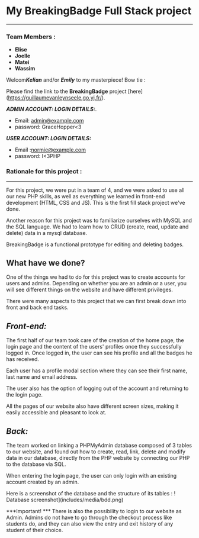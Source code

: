 # My BreakingBadge Full Stack project
___________ 

### Team Members :

- **Elise** 
- **Joelle** 
- **Matei**
- **Wassim** 

Welcom***Kelian*** and/or ***Emily*** to my masterpiece! Bow tie :

Please find the link to the **BreakingBadge** project [here] (https://guillaumevanleynseele.go.yj.fr/).


***ADMIN ACCOUNT: LOGIN DETAILS:***. 

- Email: admin@example.com
- password: GraceHopper<3

***USER ACCOUNT: LOGIN DETAILS:*** 

- Email :normie@example.com
- password: I<3PHP

### Rationale for this project :
________

For this project, we were put in a team of 4, and we were asked to use all our new PHP skills, as well as everything we learned in front-end development (HTML, CSS and JS). This is the first fill stack project we've done.

Another reason for this project was to familiarize ourselves with MySQL and the SQL language. We had to learn how to CRUD (create, read, update and delete) data in a mysql database.

BreakingBadge is a functional prototype for editing and deleting badges. 

## What have we done?

One of the things we had to do for this project was to create accounts for users and admins. Depending on whether you are an admin or a user, you will see different things on the website and have different privileges.

There were many aspects to this project that we can first break down into front and back end tasks.


*Front-end:*
-------

The first half of our team took care of the creation of the home page, the login page and the content of the users' profiles once they successfully logged in. Once logged in, the user can see his profile and all the badges he has received.

Each user has a profile modal section where they can see their first name, last name and email address. 

The user also has the option of logging out of the account and returning to the login page. 

All the pages of our website also have different screen sizes, making it easily accessible and pleasant to look at.


*Back:*
------

The team worked on linking a PHPMyAdmin database composed of 3 tables to our website, and found out how to create, read, link, delete and modify data in our database, directly from the PHP website by connecting our PHP to the database via SQL. 

When entering the login page, the user can only login with an existing account created by an admin.


Here is a screenshot of the database and the structure of its tables : ! Database screenshot](includes/media/bdd.png)

***Important! *** There is also the possibility to login to our website as Admin. Admins do not have to go through the checkout process like students do, and they can also view the entry and exit history of any student of their choice.


